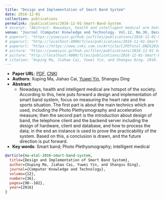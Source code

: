 ```yaml
---
title: "Design and Implementation of Smart Band System"
date: 2016-12-01
collection: publications
permalink: /publications/2016-12-01-Smart-Band-System
# excerpt: "Abstract: Nowadays, health and intelligent medical are hotspot of the society. According to this, here puts forward a design and implementation of smart band system, focus on measuring the heart rate and the sports situation. The first part is about the main technics which are used, including the Photo Plethysmography and acceleration measure; then the second part is the introduction about design of band, the telephone client and the backend server including the design of hardware, client and database, and how to process the data; in the end an instance is used to prove the practicability of the system. Based on this, a conclusion is drawn, and the future direction is put forward."
venue: "Journal (Computer Knowledge and Technology. Vol.12, No.36, December 2016)"
# paperurl: "https://yuweiyin.github.io/files/publications/2016-12-01-Smart-Band-System.pdf"
# paperurl: "http://localhost:4000/files/publications/2016-12-01-Smart-Band-System.pdf"
# paperurl: "https://https://www.cnki.com.cn/Article/CJFDTotal-DNZS201636043.htm"
# picture: "https://yuweiyin.github.io/files/publications/2016-12-01-Smart-Band-System.png"
# picture: "http://localhost:4000/files/publications/2016-12-01-Smart-Band-System.png"
# citation: "Xuping Ma, Jiahao Cai, Yuwei Yin, and Shangsu Ding. 2016. Design and Implementation of Smart Band System. Computer Knowledge and Technology, 12(36), pp.98-102."
---
```


<script src="https://polyfill.io/v3/polyfill.min.js?features=es6"></script>
<script id="MathJax-script" async src="https://cdn.jsdelivr.net/npm/mathjax@3/es5/tex-mml-chtml.js"></script>
<script> 
MathJax = {
  tex: {
    inlineMath: [['$', '$']],
    processEscapes: true
  }
};
</script>

<!-- ## Design and Implementation of Smart Band System -->

- **Paper URL**: [PDF](https://yuweiyin.github.io/files/publications/2016-12-01-Smart-Band-System.pdf), [CNKI](https://www.cnki.com.cn/Article/CJFDTotal-DNZS201636043.htm)
- **Authors**: Xuping Ma, Jiahao Cai, <u>Yuwei Yin</u>, Shangsu Ding
- **Abstract**:
  - Nowadays, health and intelligent medical are hotspot of the society. According to this, here puts forward a design and implementation of smart band system, focus on measuring the heart rate and the sports situation. The first part is about the main technics which are used, including the Photo Plethysmography and acceleration measure; then the second part is the introduction about design of band, the telephone client and the backend server including the design of hardware, client and database, and how to process the data; in the end an instance is used to prove the practicability of the system. Based on this, a conclusion is drawn, and the future direction is put forward.
- **Key words**: Smart band; Photo Plethysmography; intelligent medical

<!-- ![picture](https://yuweiyin.github.io/files/publications/2016-12-01-Smart-Band-System.png) -->
<!-- ![picture](http://localhost:4000/files/publications/2016-12-01-Smart-Band-System.png) -->

<!-- - **Citation**:
  - Xuping Ma, Jiahao Cai, Yuwei Yin, and Shangsu Ding. 2016. Design and Implementation of Smart Band System. Computer Knowledge and Technology, 12(36), pp.98-102. -->

```bibtex
@article{ma-etal-2016-smart-band-system,
  title={Design and Implementation of Smart Band System},
  author={Xuping Ma, Jiahao Cai, Yuwei Yin, and Shangsu Ding},
  journal={Computer Knowledge and Technology},
  volume={12},
  number={36},
  pages={98--102},
  year={2016}
}
```
